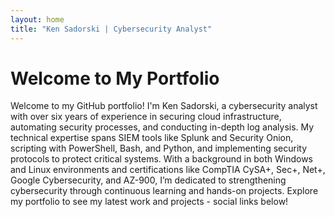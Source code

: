 ```yaml
---
layout: home
title: "Ken Sadorski | Cybersecurity Analyst"
---
```


# Welcome to My Portfolio

Welcome to my GitHub portfolio! I'm Ken Sadorski, a cybersecurity analyst with over six years of experience in securing cloud infrastructure, automating security processes, and conducting in-depth log analysis. My technical expertise spans SIEM tools like Splunk and Security Onion, scripting with PowerShell, Bash, and Python, and implementing security protocols to protect critical systems. With a background in both Windows and Linux environments and certifications like CompTIA CySA+, Sec+, Net+, Google Cybersecurity, and AZ-900, I’m dedicated to strengthening cybersecurity through continuous learning and hands-on projects. Explore my portfolio to see my latest work and projects - social links below! 
